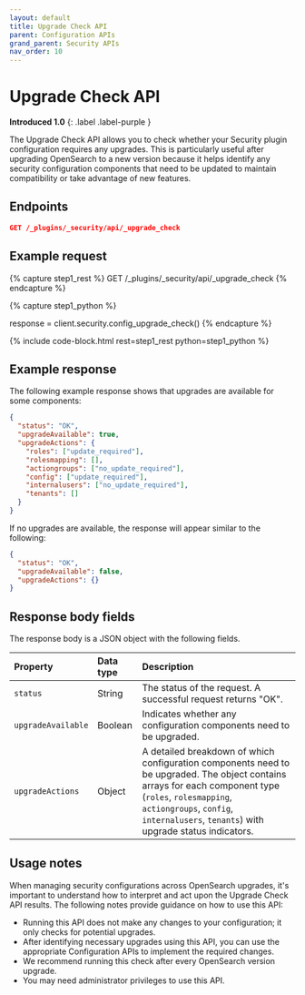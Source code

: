 ```yaml
---
layout: default
title: Upgrade Check API
parent: Configuration APIs
grand_parent: Security APIs
nav_order: 10
---
```


# Upgrade Check API
**Introduced 1.0**
{: .label .label-purple }

The Upgrade Check API allows you to check whether your Security plugin configuration requires any upgrades. This is particularly useful after upgrading OpenSearch to a new version because it helps identify any security configuration components that need to be updated to maintain compatibility or take advantage of new features.

<!-- spec_insert_start
api: security.config_upgrade_check
component: endpoints
-->
## Endpoints
```json
GET /_plugins/_security/api/_upgrade_check
```
<!-- spec_insert_end -->


## Example request

<!-- spec_insert_start
component: example_code
rest: GET /_plugins/_security/api/_upgrade_check
-->
{% capture step1_rest %}
GET /_plugins/_security/api/_upgrade_check
{% endcapture %}

{% capture step1_python %}

response = client.security.config_upgrade_check()
{% endcapture %}

{% include code-block.html
    rest=step1_rest
    python=step1_python %}
<!-- spec_insert_end -->

## Example response

The following example response shows that upgrades are available for some components:

```json
{
  "status": "OK",
  "upgradeAvailable": true,
  "upgradeActions": {
    "roles": ["update_required"],
    "rolesmapping": [],
    "actiongroups": ["no_update_required"],
    "config": ["update_required"],
    "internalusers": ["no_update_required"],
    "tenants": []
  }
}
```

If no upgrades are available, the response will appear similar to the following:

```json
{
  "status": "OK",
  "upgradeAvailable": false,
  "upgradeActions": {}
}
```

## Response body fields

The response body is a JSON object with the following fields.

| Property | Data type | Description |
| :--- | :--- | :--- |
| `status` | String | The status of the request. A successful request returns "OK". |
| `upgradeAvailable` | Boolean | Indicates whether any configuration components need to be upgraded. |
| `upgradeActions` | Object | A detailed breakdown of which configuration components need to be upgraded. The object contains arrays for each component type (`roles`, `rolesmapping`, `actiongroups`, `config`, `internalusers`, `tenants`) with upgrade status indicators. |

## Usage notes

When managing security configurations across OpenSearch upgrades, it's important to understand how to interpret and act upon the Upgrade Check API results. The following notes provide guidance on how to use this API:

- Running this API does not make any changes to your configuration; it only checks for potential upgrades.
- After identifying necessary upgrades using this API, you can use the appropriate Configuration APIs to implement the required changes.
- We recommend running this check after every OpenSearch version upgrade.
- You may need administrator privileges to use this API.

